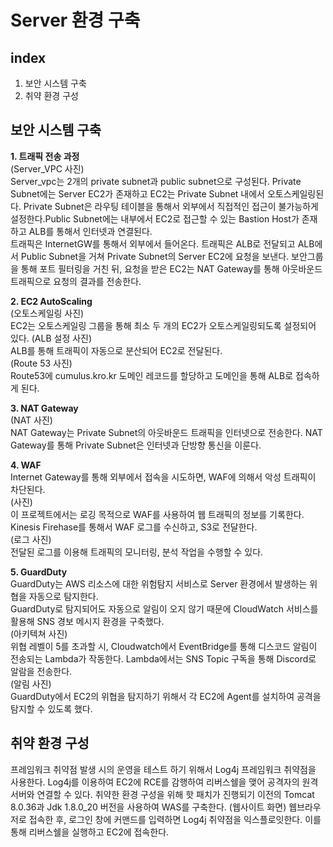 # Server 환경 구축
## index
1. 보안 시스템 구축
1. 취약 환경 구성

## 보안 시스템 구축
**1. 트래픽 전송 과정**  
(Server_VPC 사진)  
Server_vpc는 2개의 private subnet과 public subnet으로 구성된다. Private Subnet에는 Server EC2가 존재하고 EC2는 Private Subnet 내에서 오토스케일링된다. Private Subnet은 라우팅 테이블을 통해서 외부에서 직접적인 접근이 불가능하게 설정한다.Public Subnet에는 내부에서 EC2로 접근할 수 있는 Bastion Host가 존재하고 ALB를 통해서 인터넷과 연결된다.  
트래픽은 InternetGW를 통해서 외부에서 들어온다. 트래픽은 ALB로 전달되고 ALB에서 Public Subnet을 거쳐 Private Subnet의 Server EC2에 요청을 보낸다. 보안그룹을 통해 포트 필터링을 거친 뒤, 요청을 받은 EC2는 NAT Gateway를 통해 아웃바운드 트래픽으로 요청의 결과를 전송한다.

**2. EC2 AutoScaling**  
(오토스케일링 사진)  
EC2는 오토스케일링 그룹을 통해 최소 두 개의 EC2가 오토스케일링되도록 설정되어 있다.
(ALB 설정 사진)  
ALB를 통해 트래픽이 자동으로 분산되어 EC2로 전달된다.  
(Route 53 사진)  
Route53에 cumulus.kro.kr 도메인 레코드를 할당하고 도메인을 통해 ALB로 접속하게 된다.

**3. NAT Gateway**  
(NAT 사진)  
NAT Gateway는 Private Subnet의 아웃바운드 트래픽을 인터넷으로 전송한다. NAT Gateway를 통해 Private Subnet은 인터넷과 단방향 통신을 이룬다.

**4. WAF**  
Internet Gateway를 통해 외부에서 접속을 시도하면, WAF에 의해서 악성 트래픽이 차단된다.  
(사진)  
이 프로젝트에서는 로깅 목적으로 WAF를 사용하여 웹 트래픽의 정보를 기록한다. Kinesis Firehase를 통해서 WAF 로그를 수신하고, S3로 전달한다.  
(로그 사진)  
전달된 로그를 이용해 트래픽의 모니터링, 분석 작업을 수행할 수 있다.

**5. GuardDuty**  
GuardDuty는 AWS 리소스에 대한 위험탐지 서비스로 Server 환경에서 발생하는 위협을 자동으로 탐지한다.  
GuardDuty로 탐지되어도 자동으로 알림이 오지 않기 때문에 CloudWatch 서비스를 활용해 SNS 경보 메시지 환경을 구축했다.  
(아키텍쳐 사진)  
위협 레벨이 5를 초과할 시, Cloudwatch에서 EventBridge를 통해 디스코드 알림이 전송되는 Lambda가 작동한다. Lambda에서는 SNS Topic 구독을 통해 Discord로 알람을 전송한다.  
(알림 사진)  
GuardDuty에서 EC2의 위협을 탐지하기 위해서 각 EC2에 Agent를 설치하여 공격을 탐지할 수 있도록 했다.

## 취약 환경 구성
프레임워크 취약점 발생 시의 운영을 테스트 하기 위해서 Log4j 프레임워크 취약점을 사용한다.
Log4j를 이용하여 EC2에 RCE를 감행하여 리버스쉘을 맺어 공격자의 원격 서버와 연결할 수 있다.
취약한 환경 구성을 위해 핫 패치가 진행되기 이전의 Tomcat 8.0.36과 Jdk 1.8.0_20 버전을 사용하여 WAS를 구축한다.
(웹사이트 화면)
웹브라우저로 접속한 후, 로그인 창에 커맨드를 입력하면 Log4j 취약점을 익스플로잇한다. 이를 통해 리버스쉘을 실행하고 EC2에 접속한다.


